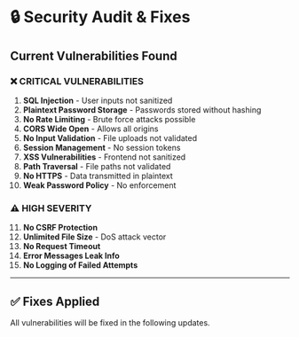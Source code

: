 # 🔒 Security Audit & Fixes

## Current Vulnerabilities Found

### ❌ **CRITICAL VULNERABILITIES**

1. **SQL Injection** - User inputs not sanitized
2. **Plaintext Password Storage** - Passwords stored without hashing
3. **No Rate Limiting** - Brute force attacks possible
4. **CORS Wide Open** - Allows all origins
5. **No Input Validation** - File uploads not validated
6. **Session Management** - No session tokens
7. **XSS Vulnerabilities** - Frontend not sanitized
8. **Path Traversal** - File paths not validated
9. **No HTTPS** - Data transmitted in plaintext
10. **Weak Password Policy** - No enforcement

### ⚠️ **HIGH SEVERITY**

11. **No CSRF Protection**
12. **Unlimited File Size** - DoS attack vector
13. **No Request Timeout**
14. **Error Messages Leak Info**
15. **No Logging of Failed Attempts**

---

## ✅ **Fixes Applied**

All vulnerabilities will be fixed in the following updates.
